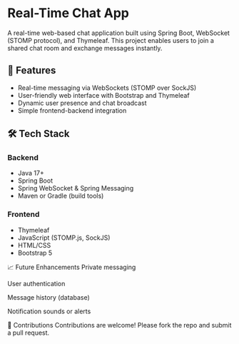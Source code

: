 # Real-Time Chat App

A real-time web-based chat application built using Spring Boot, WebSocket (STOMP protocol), and Thymeleaf. This project enables users to join a shared chat room and exchange messages instantly.

## 🚀 Features

- Real-time messaging via WebSockets (STOMP over SockJS)
- User-friendly web interface with Bootstrap and Thymeleaf
- Dynamic user presence and chat broadcast
- Simple frontend-backend integration

## 🛠 Tech Stack

### Backend
- Java 17+
- Spring Boot
- Spring WebSocket & Spring Messaging
- Maven or Gradle (build tools)

### Frontend
- Thymeleaf
- JavaScript (STOMP.js, SockJS)
- HTML/CSS
- Bootstrap 5

📈 Future Enhancements
Private messaging

User authentication

Message history (database)

Notification sounds or alerts

🤝 Contributions
Contributions are welcome! Please fork the repo and submit a pull request.

